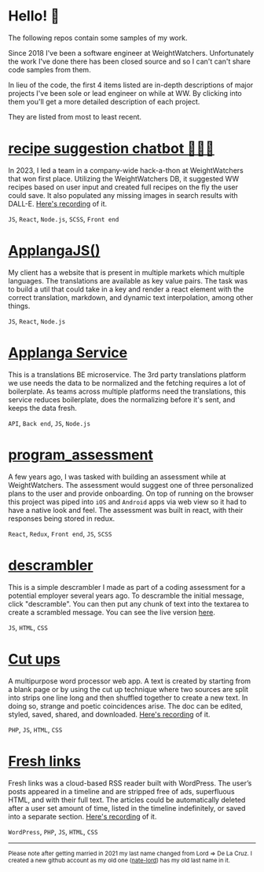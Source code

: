 # Hello! 👋

The following repos contain some samples of my work.

Since 2018 I've been a software engineer at WeightWatchers. Unfortunately the work I've done there has been closed source and so I can't can't share code samples from them.

In lieu of the code, the first 4 items listed are in-depth descriptions of major projects I've been sole or lead engineer on while at WW. By clicking into them you'll get a more detailed description of each project.

They are listed from most to least recent.

# [recipe suggestion chatbot 🤖💬🥗](https://github.com/64bit-polygon/chat_bot)

In 2023, I led a team in a company-wide hack-a-thon at WeightWatchers that won first place. Utilizing the WeightWatchers DB, it suggested WW recipes based on user input and created full recipes on the fly the user could save. It also populated any missing images in search results with DALL-E. <a href="https://nate-de-la-cruz.dev/chatbot.mp4" target="_blank">Here's recording</a> of it.

`JS`, `React`, `Node.js`, `SCSS`, `Front end`

# [ApplangaJS()](https://github.com/64bit-polygon/ApplangaJS)

My client has a website that is present in multiple markets which multiple languages. The translations are available as key value pairs. The task was to build a util that could take in a key and render a react element with the correct translation, markdown, and dynamic text interpolation, among other things.

`JS`, `React`, `Node.js`

# [Applanga Service](https://github.com/64bit-polygon/Applanga-Service)

This is a translations BE microservice. The 3rd party translations platform we use needs the data to be normalized and the fetching requires a lot of boilerplate. As teams across multiple platforms need the translations, this service reduces boilerplate, does the normalizing before it's sent, and keeps the data fresh.

`API`, `Back end`, `JS`, `Node.js`

# [program_assessment](https://github.com/64bit-polygon/program_assessment)

A few years ago, I was tasked with building an assessment while at WeightWatchers. The assessment would suggest one of three personalized plans to the user and provide onboarding. On top of running on the browser this project was piped into `iOS` and `Android` apps via web view so it had to have a native look and feel. The assessment was built in react, with their responses being stored in redux.

`React`, `Redux`, `Front end`, `JS`, `SCSS`

# [descrambler](https://github.com/64bit-polygon/descrambler)

This is a simple descrambler I made as part of a coding assessment for a potential employer several years ago. To descramble the initial message, click "descramble". You can then put any chunk of text into the textarea to create a scrambled message. You can see the live version [here](https://nate-de-la-cruz.dev/descrambler/).

`JS`, `HTML`, `CSS`

# [Cut ups](https://github.com/64bit-polygon/cut_ups)

A multipurpose word processor web app. A text is created by starting from a blank page or by using the cut up technique where two sources are split into strips one line long and then shuffled together to create a new text. In doing so, strange and poetic coincidences arise. The doc can be edited, styled, saved, shared, and downloaded. <a href="https://nate-de-la-cruz.dev/cut_ups/" target="_blank">Here's recording</a> of it.

`PHP`, `JS`, `HTML`, `CSS`

# [Fresh links](https://github.com/64bit-polygon/fresh_links)

Fresh links was a cloud-based RSS reader built with WordPress. The user’s posts appeared in a timeline and are stripped free of ads, superfluous HTML, and with their full text. The articles could be automatically deleted after a user set amount of time, listed in the timeline indefinitely, or saved into a separate section. <a href="https://nate-de-la-cruz.dev/fresh_links/" target="_blank">Here's recording</a> of it.

`WordPress`, `PHP`, `JS`, `HTML`, `CSS`

***
<sub>Please note after getting married in 2021 my last name changed from Lord => De La Cruz. I created a new github account as my old one (<a href="https://github.com/nate-lord">nate-lord</a>) has my old last name in it.</sub>
